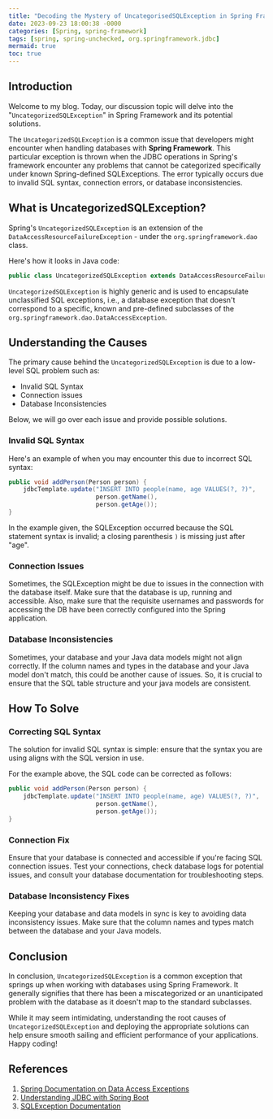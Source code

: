 ```yaml
---
title: "Decoding the Mystery of UncategorisedSQLException in Spring Framework "
date: 2023-09-23 18:00:38 -0000
categories: [Spring, spring-framework]
tags: [spring, spring-unchecked, org.springframework.jdbc]
mermaid: true
toc: true
---
```



## Introduction

Welcome to my blog. Today, our discussion topic will delve into the "`UncategorizedSQLException`" in Spring Framework and its potential solutions. 

The `UncategorizedSQLException` is a common issue that developers might encounter when handling databases with **Spring Framework**. This particular exception is thrown when the JDBC operations in Spring's framework encounter any problems that cannot be categorized specifically under known Spring-defined SQLExceptions. The error typically occurs due to invalid SQL syntax, connection errors, or database inconsistencies. 

## What is UncategorizedSQLException?

Spring's `UncategorizedSQLException` is an extension of the `DataAccessResourceFailureException` - under the `org.springframework.dao` class. 

Here's how it looks in Java code:

```Java
public class UncategorizedSQLException extends DataAccessResourceFailureException
```

`UncategorizedSQLException` is highly generic and is used to encapsulate unclassified SQL exceptions, i.e., a database exception that doesn't correspond to a specific, known and pre-defined subclasses of the `org.springframework.dao.DataAccessException`. 

## Understanding the Causes

The primary cause behind the `UncategorizedSQLException` is due to a low-level SQL problem such as: 

- Invalid SQL Syntax
- Connection issues
- Database Inconsistencies 

Below, we will go over each issue and provide possible solutions. 

### Invalid SQL Syntax

Here's an example of when you may encounter this due to incorrect SQL syntax:

```java
public void addPerson(Person person) {
    jdbcTemplate.update("INSERT INTO people(name, age VALUES(?, ?)",
                        person.getName(), 
                        person.getAge());
}
```
In the example given, the SQLException occurred because the SQL statement syntax is invalid; a closing parenthesis `)` is missing just after "age".

### Connection Issues

Sometimes, the SQLException might be due to issues in the connection with the database itself. Make sure that the database is up, running and accessible. Also, make sure that the requisite usernames and passwords for accessing the DB have been correctly configured into the Spring application. 

### Database Inconsistencies

Sometimes, your database and your Java data models might not align correctly. If the column names and types in the database and your Java model don't match, this could be another cause of issues. So, it is crucial to ensure that the SQL table structure and your java models are consistent. 

## How To Solve

###  Correcting SQL Syntax

The solution for invalid SQL syntax is simple: ensure that the syntax you are using aligns with the SQL version in use. 

For the example above, the SQL code can be corrected as follows:

```java
public void addPerson(Person person) {
    jdbcTemplate.update("INSERT INTO people(name, age) VALUES(?, ?)",
                        person.getName(), 
                        person.getAge());
}
```

### Connection Fix

Ensure that your database is connected and accessible if you're facing SQL connection issues. Test your connections, check database logs for potential issues, and consult your database documentation for troubleshooting steps. 

### Database Inconsistency Fixes 

Keeping your database and data models in sync is key to avoiding data inconsistency issues. Make sure that the column names and types match between the database and your Java models. 

## Conclusion 

In conclusion, `UncategorizedSQLException` is a common exception that springs up when working with databases using Spring Framework. It generally signifies that there has been a miscategorized or an unanticipated problem with the database as it doesn't map to the standard subclasses. 

While it may seem intimidating, understanding the root causes of `UncategorizedSQLException` and deploying the appropriate solutions can help ensure smooth sailing and efficient performance of your applications. Happy coding!

## References 

1. [Spring Documentation on Data Access Exceptions](https://docs.spring.io/spring-framework/docs/current/javadoc-api/org/springframework/dao/UncategorizedDataAccessException.html)
2. [Understanding JDBC with Spring Boot](https://www.baeldung.com/spring-boot-jdbc)
3. [SQLException Documentation](https://docs.oracle.com/javase/7/docs/api/java/sql/SQLException.html)
